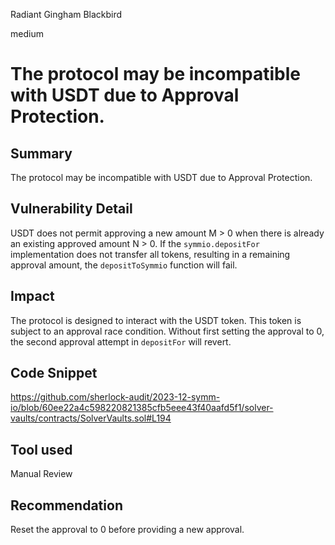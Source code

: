 Radiant Gingham Blackbird

medium

# The protocol may be incompatible with USDT due to Approval Protection.

## Summary
The protocol may be incompatible with USDT due to Approval Protection.

## Vulnerability Detail
USDT does not permit approving a new amount M > 0 when there is already an existing approved amount N > 0. If the `symmio.depositFor` implementation does not transfer all tokens, resulting in a remaining approval amount, the `depositToSymmio` function will fail.

## Impact
The protocol is designed to interact with the USDT token. This token is subject to an approval race condition. Without first setting the approval to 0, the second approval attempt in `depositFor` will revert.

## Code Snippet
https://github.com/sherlock-audit/2023-12-symm-io/blob/60ee22a4c598220821385cfb5eee43f40aafd5f1/solver-vaults/contracts/SolverVaults.sol#L194

## Tool used

Manual Review

## Recommendation
Reset the approval to 0 before providing a new approval.